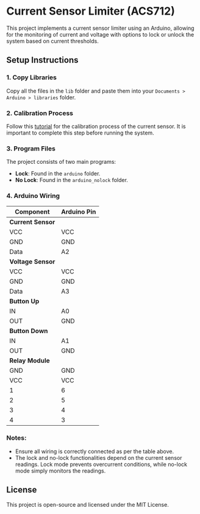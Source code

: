 # Current Sensor Limiter (ACS712)

This project implements a current sensor limiter using an Arduino, allowing for the monitoring of current and voltage with options to lock or unlock the system based on current thresholds.

## Setup Instructions

### 1. Copy Libraries

Copy all the files in the `lib` folder and paste them into your `Documents > Arduino > libraries` folder.

### 2. Calibration Process

Follow this [tutorial](https://www.youtube.com/watch?v=ceaQiK_B1sc) for the calibration process of the current sensor. It is important to complete this step before running the system.

### 3. Program Files

The project consists of two main programs:

- **Lock**: Found in the `arduino` folder.
- **No Lock**: Found in the `arduino_nolock` folder.

### 4. Arduino Wiring

| **Component**      | **Arduino Pin** |
| ------------------ | --------------- |
| **Current Sensor** |                 |
| VCC                | VCC             |
| GND                | GND             |
| Data               | A2              |
| **Voltage Sensor** |                 |
| VCC                | VCC             |
| GND                | GND             |
| Data               | A3              |
| **Button Up**      |                 |
| IN                 | A0              |
| OUT                | GND             |
| **Button Down**    |                 |
| IN                 | A1              |
| OUT                | GND             |
| **Relay Module**   |                 |
| GND                | GND             |
| VCC                | VCC             |
| 1                  | 6               |
| 2                  | 5               |
| 3                  | 4               |
| 4                  | 3               |

### Notes:

- Ensure all wiring is correctly connected as per the table above.
- The lock and no-lock functionalities depend on the current sensor readings. Lock mode prevents overcurrent conditions, while no-lock mode simply monitors the readings.

## License

This project is open-source and licensed under the MIT License.

